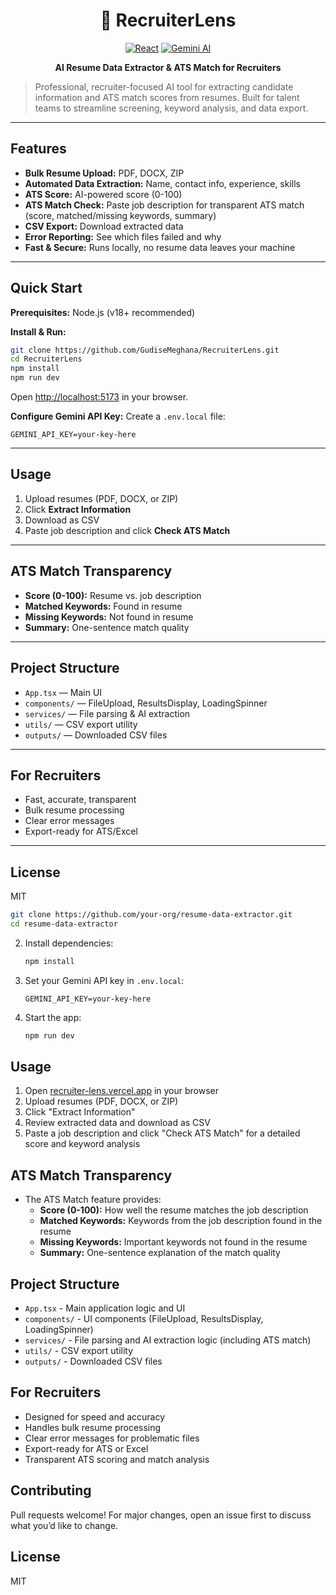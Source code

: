 
<div align="center">

# 🚀 RecruiterLens

[![React](https://img.shields.io/badge/React-19.1.0-blue?logo=react)](https://react.dev/)
[![Gemini AI](https://img.shields.io/badge/Gemini%20AI-Google-blueviolet?logo=google)](https://ai.google.dev/)


<b>AI Resume Data Extractor & ATS Match for Recruiters</b>

</div>

> Professional, recruiter-focused AI tool for extracting candidate information and ATS match scores from resumes. Built for talent teams to streamline screening, keyword analysis, and data export.

---

## Features

- **Bulk Resume Upload:** PDF, DOCX, ZIP
- **Automated Data Extraction:** Name, contact info, experience, skills
- **ATS Score:** AI-powered score (0-100)
- **ATS Match Check:** Paste job description for transparent ATS match (score, matched/missing keywords, summary)
- **CSV Export:** Download extracted data
- **Error Reporting:** See which files failed and why
- **Fast & Secure:** Runs locally, no resume data leaves your machine

---

## Quick Start

**Prerequisites:** Node.js (v18+ recommended)

**Install & Run:**
```sh
git clone https://github.com/GudiseMeghana/RecruiterLens.git
cd RecruiterLens
npm install
npm run dev
```
Open [http://localhost:5173](http://localhost:5173) in your browser.

**Configure Gemini API Key:**
Create a `.env.local` file:
```env
GEMINI_API_KEY=your-key-here
```

---

## Usage

1. Upload resumes (PDF, DOCX, or ZIP)
2. Click **Extract Information**
3. Download as CSV
4. Paste job description and click **Check ATS Match**

---

## ATS Match Transparency

- **Score (0-100):** Resume vs. job description
- **Matched Keywords:** Found in resume
- **Missing Keywords:** Not found in resume
- **Summary:** One-sentence match quality

---

## Project Structure

- `App.tsx` — Main UI
- `components/` — FileUpload, ResultsDisplay, LoadingSpinner
- `services/` — File parsing & AI extraction
- `utils/` — CSV export utility
- `outputs/` — Downloaded CSV files

---

## For Recruiters

- Fast, accurate, transparent
- Bulk resume processing
- Clear error messages
- Export-ready for ATS/Excel

---

## License
MIT
   ```sh
   git clone https://github.com/your-org/resume-data-extractor.git
   cd resume-data-extractor
   ```
2. Install dependencies:
   ```sh
   npm install
   ```
3. Set your Gemini API key in `.env.local`:
   ```env
   GEMINI_API_KEY=your-key-here
   ```
4. Start the app:
   ```sh
   npm run dev
   ```

## Usage
1. Open [recruiter-lens.vercel.app](recruiter-lens.vercel.app) in your browser
2. Upload resumes (PDF, DOCX, or ZIP)
3. Click "Extract Information"
4. Review extracted data and download as CSV
5. Paste a job description and click "Check ATS Match" for a detailed score and keyword analysis

## ATS Match Transparency
- The ATS Match feature provides:
  - **Score (0-100):** How well the resume matches the job description
  - **Matched Keywords:** Keywords from the job description found in the resume
  - **Missing Keywords:** Important keywords not found in the resume
  - **Summary:** One-sentence explanation of the match quality

## Project Structure
- `App.tsx` - Main application logic and UI
- `components/` - UI components (FileUpload, ResultsDisplay, LoadingSpinner)
- `services/` - File parsing and AI extraction logic (including ATS match)
- `utils/` - CSV export utility
- `outputs/` - Downloaded CSV files

## For Recruiters
- Designed for speed and accuracy
- Handles bulk resume processing
- Clear error messages for problematic files
- Export-ready for ATS or Excel
- Transparent ATS scoring and match analysis

## Contributing
Pull requests welcome! For major changes, open an issue first to discuss what you’d like to change.

## License
MIT
